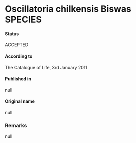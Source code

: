 Oscillatoria chilkensis Biswas SPECIES
=======

#### Status
ACCEPTED

#### According to
The Catalogue of Life, 3rd January 2011

#### Published in
null

#### Original name
null

### Remarks
null